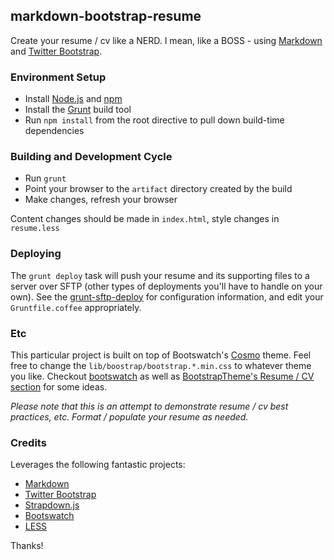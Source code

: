 markdown-bootstrap-resume
-------------------------

Create your resume / cv like a NERD. I mean, like a BOSS - using [Markdown](http://daringfireball.net/projects/markdown/) and [Twitter Bootstrap](http://twitter.github.io/bootstrap/index.html).

### Environment Setup

* Install [Node.js](http://nodejs.org/) and [npm](https://npmjs.org/)
* Install the [Grunt](http://gruntjs.com/) build tool
* Run `npm install` from the root directive to pull down build-time dependencies

### Building and Development Cycle

* Run `grunt`
* Point your browser to the `artifact` directory created by the build
* Make changes, refresh your browser

Content changes should be made in `index.html`, style changes in `resume.less`

### Deploying

The `grunt deploy` task will push your resume and its supporting files to a server over SFTP (other types of deployments you'll have to handle on your own).  See the [grunt-sftp-deploy](https://github.com/thrashr888/grunt-sftp-deploy) for configuration information, and edit your `Gruntfile.coffee` appropriately.

### Etc

This particular project is built on top of Bootswatch's [Cosmo](http://bootswatch.com/cosmo/) theme.  Feel free to change the `lib/boostrap/bootstrap.*.min.css` to whatever theme you like.  Checkout [bootswatch](http://bootswatch.com) as well as [BootstrapTheme's Resume / CV section](http://bootstrapthemes.com/resume-and-cv/) for some ideas.

*Please note that this is an attempt to demonstrate resume / cv best practices, etc. Format / populate your resume as needed.*

### Credits

Leverages the following fantastic projects:

* [Markdown](http://daringfireball.net/projects/markdown/)
* [Twitter Bootstrap](http://twitter.github.io/bootstrap/index.html)
* [Strapdown.js](http://strapdownjs.com/)
* [Bootswatch](http://bootswatch.com/)
* [LESS](http://lesscss.org/)

Thanks!
